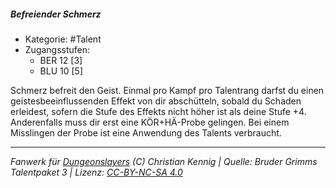 <!---
Dies ist ein Fanwerk für DUNGEONSLAYERS (C) von Christian Kennig

Quellen:      [Bruder Grimms Talentpaket 3](https://www.f-space.de/ds4/downloads.html)
              [Talentbeschreibungen](https://www.f-space.de/ds4/tools-talentcards.html)
License:      [CC-BY-NC-SA 4.0](https://creativecommons.org/licenses/by-nc-sa/4.0/deed.de)
Richtlinien:  [Fanwerkrichtlinien](https://www.dungeonslayers.net/fanwerk-richtlinien/)
Autor:        Zauberlehrling
-->

  
##### Befreiender Schmerz  
- Kategorie: #Talent  
- Zugangsstufen:  
  - BER 12 [3]  
  - BLU 10 [5]  

Schmerz befreit den Geist. Einmal pro Kampf pro Talentrang darfst du einen geistesbeeinflussenden Effekt von dir abschütteln, sobald du Schaden erleidest, sofern die Stufe des Effekts nicht höher ist als deine Stufe +4. Anderenfalls muss dir erst eine KÖR+HÄ-Probe gelingen. Bei einem Misslingen der Probe ist eine Anwendung des Talents verbraucht.


___  
*Fanwerk für [Dungeonslayers](https://www.dungeonslayers.net/) (C) Christian Kennig | Quelle: Bruder Grimms Talentpaket 3 | Lizenz: [CC-BY-NC-SA 4.0](https://creativecommons.org/licenses/by-nc-sa/4.0/deed.de)*  